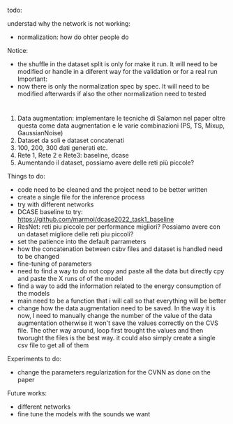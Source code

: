todo:

understad why the network is not working: 
- normalization: how do ohter people do


Notice: 
- the shuffle in the dataset split is only for make it run. It will need to be modified or handle in a diferent way for the validation or for a real run
Important:
- now there is only the normalization spec by spec. It will need to be modified afterwards if also the other normalization need to tested

# 
1. Data augmentation: implementare le tecniche di Salamon nel paper oltre questa come data augmentation e le varie combinazioni (PS, TS, Mixup, GaussianNoise)
2. Dataset da soli e dataset concatenati
3. 100, 200, 300 dati generati etc.
4. Rete 1, Rete 2 e Rete3: baseline, dcase 
5. Aumentando il dataset, possiamo avere delle reti più piccole?

Things to do:
- code need to be cleaned and the project need to be better written
- create a single file for the inference process
- try with different networks
- DCASE baseline to try: https://github.com/marmoi/dcase2022_task1_baseline
- ResNet: reti piu piccole per performance migliori? Possiamo avere con un dataset migliore delle reti piu piccoli?
- set the patience into the default parrameters
- how the concatenation between csbv files and dataset is handled need to be changed 
- fine-tuning of parameters 
- need to find a way to do not copy and paste all the data but directly cpy and paste the X runs of of the model
- find a way to add the information related to the energy consumption of the models
- main need to be a function that i will call so that everything will be better
- change how the data augmentation need to be saved. In the way it is now, I need to manually change the number of the value of the data augmentation otherwise it won't save the values correctly on the CVS file. 
The other way around, loop first trought the values and then tworught the files is the best way. 
it could also simply create a single csv file to get all of them


Experiments to do:
- change the parameters regularization for the CVNN as done on the paper

Future works:
- different networks
- fine tune the models with the sounds we want



